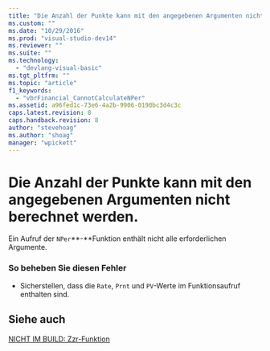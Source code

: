 ```yaml
---
title: "Die Anzahl der Punkte kann mit den angegebenen Argumenten nicht berechnet werden. | Microsoft Docs"
ms.custom: ""
ms.date: "10/29/2016"
ms.prod: "visual-studio-dev14"
ms.reviewer: ""
ms.suite: ""
ms.technology: 
  - "devlang-visual-basic"
ms.tgt_pltfrm: ""
ms.topic: "article"
f1_keywords: 
  - "vbrFinancial_CannotCalculateNPer"
ms.assetid: a96fed1c-73e6-4a2b-9906-0190bc3d4c3c
caps.latest.revision: 8
caps.handback.revision: 8
author: "stevehoag"
ms.author: "shoag"
manager: "wpickett"
---
```

# Die Anzahl der Punkte kann mit den angegebenen Argumenten nicht berechnet werden.
Ein Aufruf der `NPer`**\-**Funktion enthält nicht alle erforderlichen Argumente.  
  
### So beheben Sie diesen Fehler  
  
-   Sicherstellen, dass die `Rate`, `Prnt` und `PV`\-Werte im Funktionsaufruf enthalten sind.  
  
## Siehe auch  
 [NICHT IM BUILD: Zzr\-Funktion](http://msdn.microsoft.com/de-de/56567d16-29f7-4928-b05f-b4cd56d4fd42)